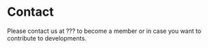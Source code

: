# Contact

Please contact us at ??? to become a member or in case you want to contribute to developments.
